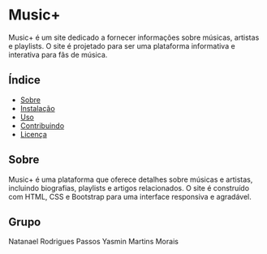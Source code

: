 # Music+

Music+ é um site dedicado a fornecer informações sobre músicas, artistas e playlists. O site é projetado para ser uma plataforma informativa e interativa para fãs de música.

## Índice

- [Sobre](#sobre)
- [Instalação](#instalação)
- [Uso](#uso)
- [Contribuindo](#contribuindo)
- [Licença](#licença)

## Sobre

Music+ é uma plataforma que oferece detalhes sobre músicas e artistas, incluindo biografias, playlists e artigos relacionados. O site é construído com HTML, CSS e Bootstrap para uma interface responsiva e agradável.

## Grupo

Natanael Rodrigues Passos
Yasmin Martins Morais
